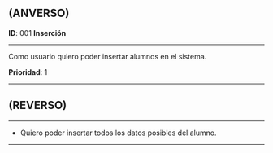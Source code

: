 ## (ANVERSO)

**ID**: 001 **Inserción**
___

Como usuario quiero poder insertar alumnos en el sistema.

**Prioridad**: 1
___

## (REVERSO)

___

 * Quiero poder insertar todos los datos posibles del alumno.

___
